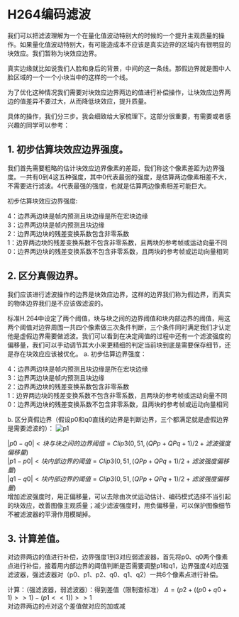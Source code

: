 # H264编码滤波

我们可以把滤波理解为一个在量化值波动特别大的时候的一个提升主观质量的操作。如果量化值波动特别大，有可能造成本不应该是真实边界的区域内有很明显的块效应。我们暂称为块效应边界。

真实边缘就比如说我们人脸和身后的背景，中间的这一条线。那假边界就是图中人脸区域的一个一个小块当中的这样的一个线。

为了优化这种情况我们需要对块效应边界两边的值进行补偿操作，让块效应边界两边的值差异不要过大，从而降低块效应，提升质量。

具体的操作，我们分三步。我会细致给大家梳理下。这部分很重要，有需要或者感兴趣的同学可以参考：

## 1. 初步估算块效应边界强度。
我们首先需要粗略的估计块效应边界像素的差距，我们称这个像素差距为边界强度。一共有0到4这五种强度，其中0代表最弱的强度，是估算两边像素相差不大，不需要进行滤波。4代表最强的强度，也就是估算两边像素相差可能巨大。

初步估算块效应边界强度:

4：边界两边块是帧内预测且块边缘是所在宏块边缘  
3：边界两边块是帧内预测且块边缘  
2：边界两边块的残差变换系数包含非零系数  
1：边界两边块的残差变换系数不包含非零系数，且两块的参考帧或运动向量不同  
0：边界两边块的残差变换系数不包含非零系数，且两块的参考帧或运动向量相同  

## 2. 区分真假边界。
我们应该进行滤波操作的边界是块效应边界，这样的边界我们称为假边界，而真实的物体边界我们是不应该做滤波的。

标准H.264中设定了两个阈值，块与块之间的边界阈值和块内部边界的阈值，用这两个阈值对边界周围一共四个像素做三次条件判断，三个条件同时满足我们才认定他是虚假边界需要做滤波。我们可以看到在决定阈值的过程中还有一个滤波强度的偏移量，我们可以手动调节其大小来更精细的判定当前块到底是需要保存细节，还是存在块效应应该被优化。
a. 初步估算边界强度：

4：边界两边块是帧内预测且块边缘是所在宏块边缘  
3：边界两边块是帧内预测且块边缘  
2：边界两边块的残差变换系数包含非零系数  
1：边界两边块的残差变换系数不包含非零系数，且两块的参考帧或运动向量不同  
0：边界两边块的残差变换系数不包含非零系数，且两块的参考帧或运动向量相同  

b. 区分真假边界（假设p0和q0直线的边界是判断边界，三个都满足就是虚假边界是需要滤波的）：
![p1](https://raw.githubusercontent.com/lhondong/PicGo/main/img/p1.png)

$|p0 - q0| < 块与块之间的边界阈值 = Clip3( 0, 51, ( QPp+QPq+1) / 2+ 滤波强度偏移量)$  
$|p1 - p0| < 块内部边界的阈值 = Clip3( 0, 51, ( QPp+QPq+1) / 2+ 滤波强度偏移量)$  
$|q1 - q0| < 块内部边界的阈值 = Clip3( 0, 51, ( QPp+QPq+1) / 2+ 滤波强度偏移量)$  
增加滤波强度时，用正偏移量，可以去除由次优运动估计、编码模式选择不当引起的块效应，改善图像主观质量；减少滤波强度时，用负偏移量，可以保护图像细节不被滤波器的平滑作用模糊掉。

## 3. 计算差值。
对边界两边的值进行补偿，边界强度1到3对应弱滤波器，首先将p0、q0两个像素点进行补偿，接着用内部边界的阈值判断是否需要调整p1和q1，边界强度4对应强滤波器，强滤波器对（p0、p1、p2、q0、q1、q2）一共6个像素点进行补偿。

计算：（强滤波器，弱滤波器）：得到差值（限制查标准）
$Δ = ( p2 + ((p0+q0+1)>>1) − (p1<<1)) >> 1$  
对边界两边的点对这个差值做对应的加或减
